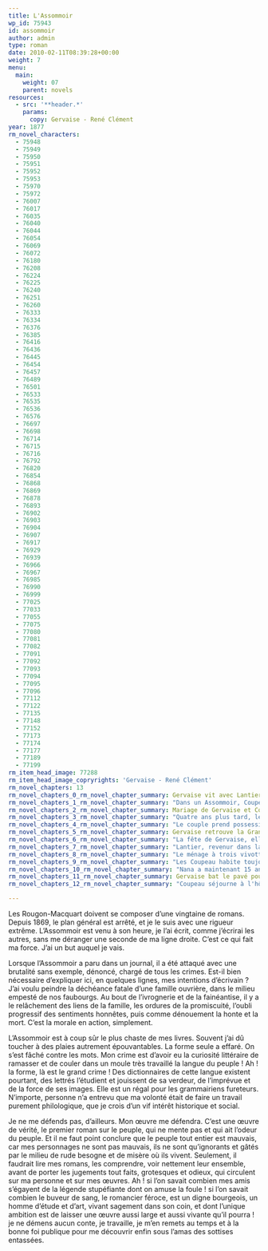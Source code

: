 ```yaml
---
title: L'Assommoir
wp_id: 75943
id: assommoir
author: admin
type: roman
date: 2010-02-11T08:39:28+00:00
weight: 7
menu:
  main:
    weight: 07
    parent: novels
resources:
  - src: '**header.*'
    params:
      copy: Gervaise - René Clément
year: 1877
rm_novel_characters:
  - 75948
  - 75949
  - 75950
  - 75951
  - 75952
  - 75953
  - 75970
  - 75972
  - 76007
  - 76017
  - 76035
  - 76040
  - 76044
  - 76054
  - 76069
  - 76072
  - 76180
  - 76208
  - 76224
  - 76225
  - 76240
  - 76251
  - 76260
  - 76333
  - 76334
  - 76376
  - 76385
  - 76416
  - 76436
  - 76445
  - 76454
  - 76457
  - 76489
  - 76501
  - 76533
  - 76535
  - 76536
  - 76576
  - 76697
  - 76698
  - 76714
  - 76715
  - 76716
  - 76792
  - 76820
  - 76854
  - 76868
  - 76869
  - 76878
  - 76893
  - 76902
  - 76903
  - 76904
  - 76907
  - 76917
  - 76929
  - 76939
  - 76966
  - 76967
  - 76985
  - 76990
  - 76999
  - 77025
  - 77033
  - 77055
  - 77075
  - 77080
  - 77081
  - 77082
  - 77091
  - 77092
  - 77093
  - 77094
  - 77095
  - 77096
  - 77112
  - 77122
  - 77135
  - 77148
  - 77152
  - 77173
  - 77174
  - 77177
  - 77189
  - 77199
rm_item_head_image: 77288
rm_item_head_image_copryrights: 'Gervaise - René Clément'
rm_novel_chapters: 13
rm_novel_chapters_0_rm_novel_chapter_summary: Gervaise vit avec Lantier, un ivrogne violent qui rentre au matin. Suit une bagarre au lavoir entre Gervaise et Virginie dont la soeur Adèle couche avec Lantier Gervaise gagne malgré son boitement. Ce dernier part justement avec elle ce matin, laissant derrière Gervaise et ses deux enfants à Paris, Claude et Etienne.
rm_novel_chapters_1_rm_novel_chapter_summary: "Dans un Assommoir, Coupeau, un ouvrier Zingueur fait sa cour à Gervaise. Après plusieurs mois elle accepte le mariage. On l'introduit alors chez les Lorillieux, le ménage de la soeur de Coupeau, leur hostilité met en garde Gervaise."
rm_novel_chapters_2_rm_novel_chapter_summary: Mariage de Gervaise et Coupeau. On nous présente les différents collègues et amis de Coupeau ainsi que sa famille proche. La noce se termine en une promenade au Louvres. par derrière les Lorilleux surnomme Gervaise la Banban. En rentrant de la noce.
rm_novel_chapters_3_rm_novel_chapter_summary: "Quatre ans plus tard, le couple emménage rue Neuve la Goutte d'Or. Gervaise se lie d'amitié avec un voisin, l'ouvrier Goujet. Elle accouche de Nana. Alors que Gervaise veut investir ses économie dans une blanchisserie, Coupeau tombe d'un toit et sa convalescence lui coutera ses économies. Goujet lui avance l'argent pour acheter la boutique."
rm_novel_chapters_4_rm_novel_chapter_summary: "Le couple prend possession de la boutique et emménage dans le grand immeuble rue de la Goutte d'Or. Plusieurs années s'écoules, Coupeau tombe dans l'alcool, ne travaille plus ou peu, Gervaise recueille sa mère délaissée par les Lorilleux."
rm_novel_chapters_5_rm_novel_chapter_summary: Gervaise retrouve la Grande Virginie, deven Madame Poisson, femme de sergeant de ville, les deux femmes de réconcilient. Goujet aime secrètement la blanchisseuse.
rm_novel_chapters_6_rm_novel_chapter_summary: "La fête de Gervaise, elle organise un grand repas et reçoit tout son monde, amis et ennemis. Lantier s'incruste à la fête. Gervaise aide le Père Bru, un clochard du quartier."
rm_novel_chapters_7_rm_novel_chapter_summary: "Lantier, revenur dans la vie de Gervaise, devient l'ami du couple et il s'installer chez eux moyennant un petit loyer. Goujet déclare sa flamme à Gervaise, mais elle lui dit non. Elle a maintenant deux hommes à la maison qui noces et lui mangent son argent. Un soir où Coupeau rentre ivre mort et souille sa chambre, Gervaise couche avec Lantier."
rm_novel_chapters_8_rm_novel_chapter_summary: "Le ménage à trois vivotte. On doit vendre pour manger et Lantier s'ennuie de cette maison maigre. Il se tourne alors vers le ménage Poisson dont il séduit la femme et le mari. La mère Coupeau meurt et son fils et Lantier force Gervaise à vendre sa boutique au Poisson. Goujet jure de ne plus revoir Gervaise."
rm_novel_chapters_9_rm_novel_chapter_summary: "Les Coupeau habite toujours dans le même immeuble mais au 6e étage, un deux pièces ayant pour voisin le croquemort Bazougue. Lantier a convaincu Virginie d'ouvrir un commerce de friandise dans lequel il s'installe, comme auparavant dans la blanchisserie. Lantier parti, c'est maintenant l'alcool qui aide les Coupeau à trouver la misère."
rm_novel_chapters_10_rm_novel_chapter_summary: "Nana a maintenant 15 ans et se fait battre régulièrement par ses parents ivres. Elle part des semaines et revient. Virginie emploie Gervaise pour nettoyer ses sols et l'humilie avec Lantier qui lui grignotte ses confiseries et sa boutique. Nana quitte définitivement le foyer, elle est aperçu dans une belle voiture."
rm_novel_chapters_11_rm_novel_chapter_summary: Gervaise bat le pavé pour mendier à manger. Elle tombe sur Goujet qui lui offre le repas.
rm_novel_chapters_12_rm_novel_chapter_summary: "Coupeau séjourne à l'hôpital Saint-Anne, il y meurt de folie. Gervaise hérite du trou du Père Bru et y meurt elle aussi."

---
```

Les Rougon-Macquart doivent se composer d&rsquo;une vingtaine de romans. Depuis 1869, le plan général est arrêté, et je le suis avec une rigueur extrême. L&rsquo;Assommoir est venu à son heure, je l&rsquo;ai écrit, comme j&rsquo;écrirai les autres, sans me déranger une seconde de ma ligne droite. C&rsquo;est ce qui fait ma force. J&rsquo;ai un but auquel je vais.

Lorsque l&rsquo;Assommoir a paru dans un journal, il a été attaqué avec une brutalité sans exemple, dénoncé, chargé de tous les crimes. Est-il bien nécessaire d&rsquo;expliquer ici, en quelques lignes, mes intentions d&rsquo;écrivain ? J&rsquo;ai voulu peindre la déchéance fatale d&rsquo;une famille ouvrière, dans le milieu empesté de nos faubourgs. Au bout de l&rsquo;ivrognerie et de la fainéantise, il y a le relâchement des liens de la famille, les ordures de la promiscuité, l&rsquo;oubli progressif des sentiments honnêtes, puis comme dénouement la honte et la mort. C&rsquo;est la morale en action, simplement.

L&rsquo;Assommoir est à coup sûr le plus chaste de mes livres. Souvent j&rsquo;ai dû toucher à des plaies autrement épouvantables. La forme seule a effaré. On s&rsquo;est fâché contre les mots. Mon crime est d&rsquo;avoir eu la curiosité littéraire de ramasser et de couler dans un moule très travaillé la langue du peuple ! Ah ! la forme, là est le grand crime ! Des dictionnaires de cette langue existent pourtant, des lettrés l&rsquo;étudient et jouissent de sa verdeur, de l&rsquo;imprévue et de la force de ses images. Elle est un régal pour les grammairiens fureteurs. N&rsquo;importe, personne n&rsquo;a entrevu que ma volonté était de faire un travail purement philologique, que je crois d&rsquo;un vif intérêt historique et social.

Je ne me défends pas, d&rsquo;ailleurs. Mon œuvre me défendra. C&rsquo;est une œuvre de vérité, le premier roman sur le peuple, qui ne mente pas et qui ait l&rsquo;odeur du peuple. Et il ne faut point conclure que le peuple tout entier est mauvais, car mes personnages ne sont pas mauvais, ils ne sont qu&rsquo;ignorants et gâtés par le milieu de rude besogne et de misère où ils vivent. Seulement, il faudrait lire mes romans, les comprendre, voir nettement leur ensemble, avant de porter les jugements tout faits, grotesques et odieux, qui circulent sur ma personne et sur mes œuvres. Ah ! si l&rsquo;on savait combien mes amis s&rsquo;égayent de la légende stupéfiante dont on amuse la foule ! si l&rsquo;on savait combien le buveur de sang, le romancier féroce, est un digne bourgeois, un homme d&rsquo;étude et d&rsquo;art, vivant sagement dans son coin, et dont l&rsquo;unique ambition est de laisser une œuvre aussi large et aussi vivante qu&rsquo;il pourra ! je ne démens aucun conte, je travaille, je m&rsquo;en remets au temps et à la bonne foi publique pour me découvrir enfin sous l&rsquo;amas des sottises entassées.